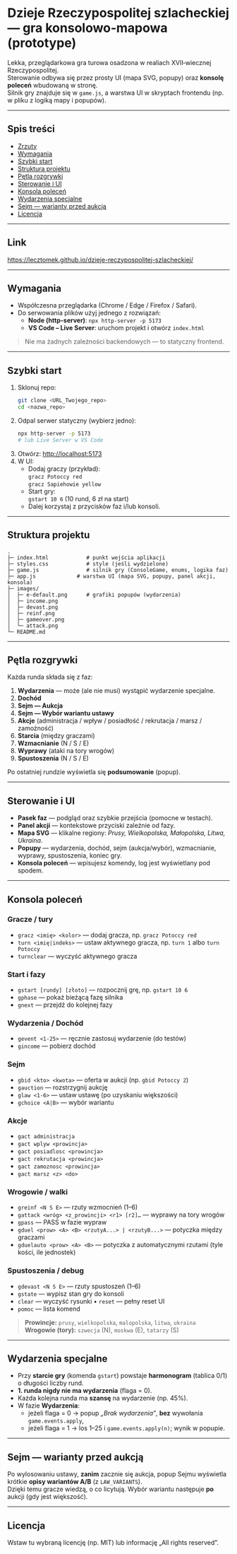 # Dzieje Rzeczypospolitej szlacheckiej — gra konsolowo‑mapowa (prototype)

Lekka, przeglądarkowa gra turowa osadzona w realiach XVII‑wiecznej Rzeczypospolitej.  
Sterowanie odbywa się przez prosty UI (mapa SVG, popupy) oraz **konsolę poleceń** wbudowaną w stronę.  
Silnik gry znajduje się w `game.js`, a warstwa UI w skryptach frontendu (np. w pliku z logiką mapy i popupów).

---

## Spis treści
- [Zrzuty](#zrzuty)
- [Wymagania](#wymagania)
- [Szybki start](#szybki-start)
- [Struktura projektu](#struktura-projektu)
- [Pętla rozgrywki](#pętla-rozgrywki)
- [Sterowanie i UI](#sterowanie-i-ui)
- [Konsola poleceń](#konsola-poleceń)
- [Wydarzenia specjalne](#wydarzenia-specjalne)
- [Sejm — warianty przed aukcją](#sejm--warianty-przed-aukcją)
- [Licencja](#licencja)

---

## Link

https://lecztomek.github.io/dzieje-reczypospolitej-szlacheckiej/

---

## Wymagania

- Współczesna przeglądarka (Chrome / Edge / Firefox / Safari).
- Do serwowania plików użyj jednego z rozwiązań:
  - **Node (http-server)**: `npx http-server -p 5173`
  - **VS Code – Live Server**: uruchom projekt i otwórz `index.html`

> Nie ma żadnych zależności backendowych — to statyczny frontend.

---

## Szybki start

1. Sklonuj repo:
   ```bash
   git clone <URL_Twojego_repo>
   cd <nazwa_repo>
   ```
2. Odpal serwer statyczny (wybierz jedno):
   ```bash
   npx http-server -p 5173
   # lub Live Server w VS Code
   ```
3. Otwórz: [http://localhost:5173](http://localhost:5173)
4. W UI:
   - Dodaj graczy (przykład):  
     `gracz Potoccy red`  
     `gracz Sapiehowie yellow`
   - Start gry:  
     `gstart 10 6`  (10 rund, 6 zł na start)
   - Dalej korzystaj z przycisków faz i/lub konsoli.

---

## Struktura projektu

```
.
├─ index.html            # punkt wejścia aplikacji
├─ styles.css            # style (jeśli wydzielone)
├─ game.js               # silnik gry (ConsoleGame, enums, logika faz)
├─ app.js             # warstwa UI (mapa SVG, popupy, panel akcji, konsola)
├─ images/
│  ├─ e-default.png      # grafiki popupów (wydarzenia)
│  ├─ income.png
│  ├─ devast.png
│  ├─ reinf.png
│  ├─ gameover.png
│  └─ attack.png
└─ README.md
```

---

## Pętla rozgrywki

Każda runda składa się z faz:

1. **Wydarzenia** — może (ale nie musi) wystąpić wydarzenie specjalne.
2. **Dochód**
3. **Sejm — Aukcja**
4. **Sejm — Wybór wariantu ustawy**
5. **Akcje** (administracja / wpływ / posiadłość / rekrutacja / marsz / zamożność)
6. **Starcia** (między graczami)
7. **Wzmacnianie** (N / S / E)
8. **Wyprawy** (ataki na tory wrogów)
9. **Spustoszenia** (N / S / E)

Po ostatniej rundzie wyświetla się **podsumowanie** (popup).

---

## Sterowanie i UI

- **Pasek faz** — podgląd oraz szybkie przejścia (pomocne w testach).
- **Panel akcji** — kontekstowe przyciski zależnie od fazy.
- **Mapa SVG** — klikalne regiony: _Prusy, Wielkopolska, Małopolska, Litwa, Ukraina_.
- **Popupy** — wydarzenia, dochód, sejm (aukcja/wybór), wzmacnianie, wyprawy, spustoszenia, koniec gry.
- **Konsola poleceń** — wpisujesz komendy, log jest wyświetlany pod spodem.

---

## Konsola poleceń

### Gracze / tury
- `gracz <imię> <kolor>` — dodaj gracza, np. `gracz Potoccy red`
- `turn <imię|indeks>` — ustaw aktywnego gracza, np. `turn 1` albo `turn Potoccy`
- `turnclear` — wyczyść aktywnego gracza

### Start i fazy
- `gstart [rundy] [złoto]` — rozpocznij grę, np. `gstart 10 6`
- `gphase` — pokaż bieżącą fazę silnika
- `gnext` — przejdź do kolejnej fazy

### Wydarzenia / Dochód
- `gevent <1-25>` — ręcznie zastosuj wydarzenie (do testów)
- `gincome` — pobierz dochód

### Sejm
- `gbid <kto> <kwota>` — oferta w aukcji (np. `gbid Potoccy 2`)
- `gauction` — rozstrzygnij aukcję
- `glaw <1-6>` — ustaw ustawę (po uzyskaniu większości)
- `gchoice <A|B>` — wybór wariantu

### Akcje
- `gact administracja`
- `gact wplyw <prowincja>`
- `gact posiadlosc <prowincja>`
- `gact rekrutacja <prowincja>`
- `gact zamoznosc <prowincja>`
- `gact marsz <z> <do>`

### Wrogowie / walki
- `greinf <N S E>` — rzuty wzmocnień (1–6)
- `gattack <wróg> <z_prowincji> <r1> [r2]…` — wyprawy na tory wrogów
- `gpass` — PASS w fazie wypraw
- `gduel <prow> <A> <B> <rzutyA...> | <rzutyB...>` — potyczka między graczami
- `gduelauto <prow> <A> <B>` — potyczka z automatycznymi rzutami (tyle kości, ile jednostek)

### Spustoszenia / debug
- `gdevast <N S E>` — rzuty spustoszeń (1–6)
- `gstate` — wypisz stan gry do konsoli
- `clear` — wyczyść rysunki • `reset` — pełny reset UI
- `pomoc` — lista komend

> **Prowincje:** `prusy`, `wielkopolska`, `malopolska`, `litwa`, `ukraina`  
> **Wrogowie (tory):** `szwecja` (N), `moskwa` (E), `tatarzy` (S)

---

## Wydarzenia specjalne

- Przy **starcie gry** (komenda `gstart`) powstaje **harmonogram** (tablica 0/1) o długości liczby rund.
- **1. runda nigdy nie ma wydarzenia** (flaga = 0).
- Każda kolejna runda ma **szansę** na wydarzenie (np. 45%).  
- W fazie **Wydarzenia**:
  - jeżeli flaga = 0 → popup *„Brak wydarzenia”*, **bez** wywołania `game.events.apply`,
  - jeżeli flaga = 1 → los 1–25 i `game.events.apply(n)`; wynik w popupie.

---

## Sejm — warianty przed aukcją

Po wylosowaniu ustawy, **zanim** zacznie się aukcja, popup Sejmu wyświetla krótkie **opisy wariantów A/B** (z `LAW_VARIANTS`).  
Dzięki temu gracze wiedzą, o co licytują. Wybór wariantu następuje **po** aukcji (gdy jest większość).

---

## Licencja

Wstaw tu wybraną licencję (np. MIT) lub informację „All rights reserved”.
